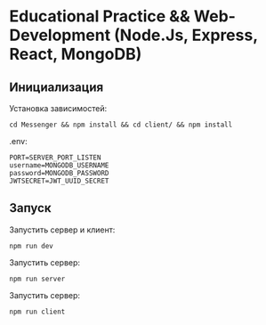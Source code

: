 # Educational Practice && Web-Development (Node.Js, Express, React, MongoDB)

## Инициализация

Установка зависимостей:
```
cd Messenger && npm install && cd client/ && npm install
```

.env:
```
PORT=SERVER_PORT_LISTEN
username=MONGODB_USERNAME
password=MONGODB_PASSWORD
JWTSECRET=JWT_UUID_SECRET
```

## Запуск

Запустить сервер и клиент:
```
npm run dev
```

Запустить сервер:
```
npm run server
```

Запустить сервер:
```
npm run client
```
